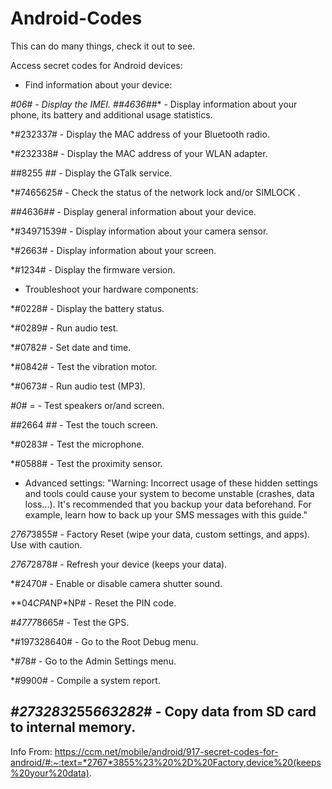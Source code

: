 # Android-Codes
This can do many things, check it out to see.

Access secret codes for Android devices:
- Find information about your device:

*#06# - Display the IMEI.
*#*#4636#*#* - Display information about your phone, its battery and additional usage statistics.

*#232337# - Display the MAC address of your Bluetooth radio.

*#232338# - Display the MAC address of your WLAN adapter.

*#*#8255 #*#* - Display the GTalk service.

*#7465625# - Check the status of the network lock and/or SIMLOCK .

*#*#4636#*#* - Display general information about your device.

*#34971539# - Display information about your camera sensor.

*#2663# - Display information about your screen.

*#1234# - Display the firmware version.

- Troubleshoot your hardware components:

*#0228# - Display the battery status.

*#0289# - Run audio test.

*#0782# - Set date and time.

*#0842# - Test the vibration motor.

*#0673# - Run audio test (MP3).

*#0*# = - Test speakers or/and screen.

*#*#2664 #*#* - Test the touch screen.

*#0283# - Test the microphone.

*#0588# - Test the proximity sensor. 

- Advanced settings:
"Warning: Incorrect usage of these hidden settings and tools could cause your system to become unstable (crashes, data loss...). It's recommended that you backup your data beforehand. For example, learn how to back up your SMS messages with this guide."

*2767*3855# - Factory Reset (wipe your data, custom settings, and apps). Use with caution.

*2767*2878# - Refresh your device (keeps your data).

*#2470# - Enable or disable camera shutter sound.

**04*CPA*NP*NP# - Reset the PIN code.

*#4777*8665# - Test the GPS.

*#197328640# - Go to the Root Debug menu.

*#78# - Go to the Admin Settings menu.

*#9900# - Compile a system report.

*#273283*255*663282*# - Copy data from SD card to internal memory.
----
Info From: https://ccm.net/mobile/android/917-secret-codes-for-android/#:~:text=*2767*3855%23%20%2D%20Factory,device%20(keeps%20your%20data).
